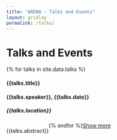 ```yaml
---
title: "ARENA - Talks and Events"
layout: gridlay
permalink: /talks/
---
```


<style>
.show-hide-text {
  display: flex;
  flex-wrap: wrap;
}

.show-hide-text a {
  order: 2;
}

.show-hide-text p {
  position: relative;
  overflow: hidden;
  max-height: 60px; // The Height of 3 rows
}

.show-hide-text p {
  display: -webkit-box;
  -webkit-line-clamp: 3; // 3 Rows of text
  -webkit-box-orient: vertical;
}

.show-less {
  display: none;
}

.show-less:target {
  display: block;
}

.show-less:target ~ p {
  display: block;
  max-height: 100%;
}

.show-less:target + a {
  display: none;
}
</style>

# Talks and Events

<div>
  {% for talks in site.data.talks %}
  <h4><b>{{talks.title}}</b></h4>
  <h4>{{talks.speaker}},  {{talks.date}}</h4>
  <h5> {{talks.location}} </h5>
   <div class="show-hide-text">
  <a  id="show-more" class="show-less" href="#show-less">Show less</a>
  <a  id="show-less" class="show-more" href="#show-more">Show more</a>
  <p>
    {{talks.abstract}}
  </p>
  {% endfor %}
  </div>
</div>
